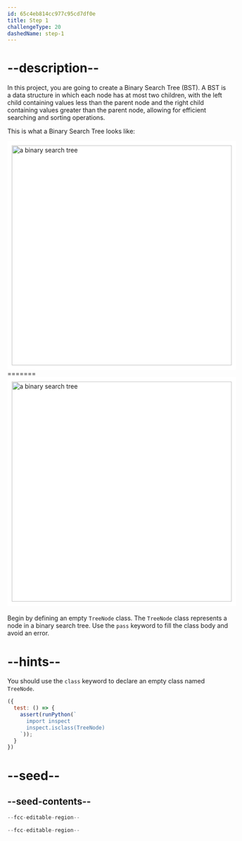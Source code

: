 ```yaml
---
id: 65c4eb814cc977c95cd7df0e
title: Step 1
challengeType: 20
dashedName: step-1
---
```


# --description--

In this project, you are going to create a Binary Search Tree (BST). A BST is a data structure in which each node has at most two children, with the left child containing values less than the parent node and the right child containing values greater than the parent node, allowing for efficient searching and sorting operations.

This is what a Binary Search Tree looks like:

<img class="img-responsive center-block" alt="a binary search tree" src="https://cdn.freecodecamp.org/curriculum/python/bst-example.png" style="background-color: white; height:500px; width:500px; padding: 10px;" />
=======
<img alt="a binary search tree" src="https://cdn.freecodecamp.org/curriculum/python/bst-example.png" style="background-color: white; height:500px; width:500px; padding: 10px; display: block; margin-right: auto; margin-left: auto; margin-bottom: 1.2rem;" />


Begin by defining an empty `TreeNode` class. The `TreeNode` class represents a node in a binary search tree. Use the `pass` keyword to fill the class body and avoid an error.

# --hints--

You should use the `class` keyword to declare an empty class named `TreeNode`.

```js
({
  test: () => {
    assert(runPython(`
      import inspect
      inspect.isclass(TreeNode)
    `));
  }
})
```

# --seed--

## --seed-contents--

```py
--fcc-editable-region--

--fcc-editable-region--
```
